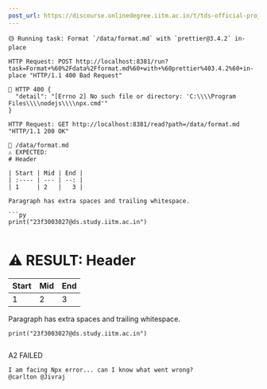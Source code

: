 ```yaml
---
post_url: https://discourse.onlinedegree.iitm.ac.in/t/tds-official-project1-discrepencies/171141/424
---
```

```
🟡 Running task: Format `/data/format.md` with `prettier@3.4.2` in-place

HTTP Request: POST http://localhost:8381/run?task=Format+%60%2Fdata%2Fformat.md%60+with+%60prettier%403.4.2%60+in-place "HTTP/1.1 400 Bad Request"

🔴 HTTP 400 {
  "detail": "[Errno 2] No such file or directory: 'C:\\\\Program Files\\\\nodejs\\\\npx.cmd'"
}

HTTP Request: GET http://localhost:8381/read?path=/data/format.md "HTTP/1.1 200 OK"

🔴 /data/format.md
⚠️ EXPECTED:
# Header

| Start | Mid | End |
| :---- | --- | --: |
| 1     | 2   |   3 |

Paragraph has extra spaces and trailing whitespace.

```py
print("23f3003027@ds.study.iitm.ac.in")


```

:warning: RESULT: 
Header
=========================

| Start | Mid | End |
| --- | --- | --- |
| 1 | 2 | 3 |

Paragraph has extra spaces and trailing whitespace.

```
print("23f3003027@ds.study.iitm.ac.in")


```

 A2 FAILED

```
I am facing Npx error... can I know what went wrong?
@carlton @Jivraj
```